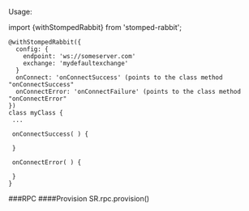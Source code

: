 Usage:

import {withStompedRabbit} from 'stomped-rabbit';

```
@withStompedRabbit({
  config: {
    endpoint: 'ws://someserver.com'
    exchange: 'mydefaultexchange'
  }
  onConnect: 'onConnectSuccess' (points to the class method "onConnectSuccess"
  onConnectError: 'onConnectFailure' (points to the class method "onConnectError"
})
class myClass {
 ...
 
 onConnectSuccess( ) {
 
 }
 
 onConnectError( ) {
 
 }
}
```

###RPC
####Provision
SR.rpc.provision()